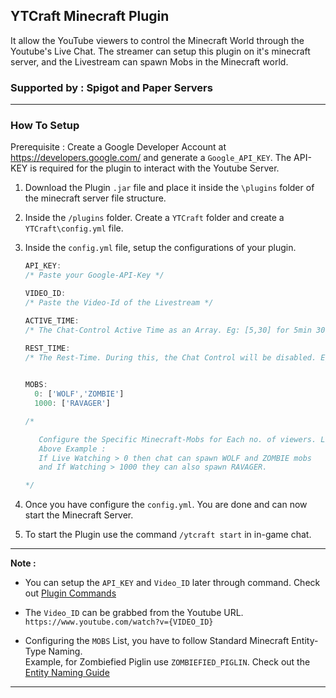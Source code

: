 ## YTCraft Minecraft Plugin
It allow the YouTube viewers to control the Minecraft World through the Youtube's Live Chat.
The streamer can setup this plugin on it's minecraft server, and the Livestream can spawn Mobs in the Minecraft world.

### Supported by : Spigot and Paper Servers
----
### How To Setup

Prerequisite : 
Create a Google Developer Account at https://developers.google.com/ and generate a `Google_API_KEY`.
The API-KEY is required for the plugin to interact with the Youtube Server.


1. Download the Plugin `.jar` file and place it inside the `\plugins` folder of the minecraft server file structure.
   
2. Inside the `/plugins` folder. Create a `YTCraft` folder and create a `YTCraft\config.yml` file.

3. Inside the `config.yml` file, setup the configurations of your plugin.
   ```javascript
   API_KEY:
   /* Paste your Google-API-Key */

   VIDEO_ID:
   /* Paste the Video-Id of the Livestream */
   
   ACTIVE_TIME:
   /* The Chat-Control Active Time as an Array. Eg: [5,30] for 5min 30sec */
   
   REST_TIME:
   /* The Rest-Time. During this, the Chat Control will be disabled. Eg: [3,0] for 3min 0sec */

  
   MOBS:
     0: ['WOLF','ZOMBIE']
     1000: ['RAVAGER']

   /*
   
      Configure the Specific Minecraft-Mobs for Each no. of viewers. Like this, 
      Above Example :
      If Live Watching > 0 then chat can spawn WOLF and ZOMBIE mobs
      and If Watching > 1000 they can also spawn RAVAGER.

   */
   ```
  4. Once you have configure the `config.yml`. You are done and can now start the Minecraft Server.
  
  5. To start the Plugin use the command `/ytcraft start` in in-game chat.
---
**Note :**
   - You can setup the `API_KEY` and `Video_ID` later through command. Check out [Plugin Commands](/markdowns/PluginCommands.md)
     
   - The `Video_ID` can be grabbed from the Youtube URL. `https://www.youtube.com/watch?v={VIDEO_ID}`
   
   - Configuring the `MOBS` List, you have to follow Standard Minecraft Entity-Type Naming.\
     Example, for Zombiefied Piglin use `ZOMBIEFIED_PIGLIN`. Check out the [Entity Naming Guide](/markdowns/EntityNaming.md)   
---

    
